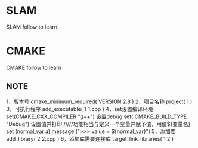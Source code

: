 # SLAM
SLAM follow to learn 

# CMAKE
CMAKE follow to learn
## NOTE
1，版本号
cmake_minimum_required( VERSION 2.8 )
2，项目名称 
project( 1 )
3，可执行程序
add_executable( 1 1.cpp )
4，set设置编译环境
set(CMAKE_CXX_COMPILER "g++")
   设置debug
set( CMAKE_BUILD_TYPE "Debug")
   设置值并打印 /////功能相当与定义一个变量并赋予值，用值${变量名}
set (normal_var a)
message (">>> value = ${normal_var}")
5，添加库
add_library( 2 2.cpp )
6，添加库需要连接库
target_link_libraries( 1 2 )

